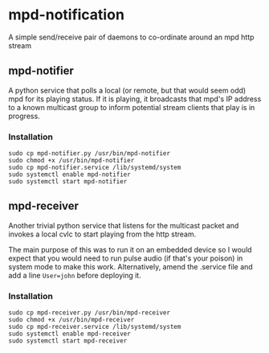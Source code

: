 # mpd-notification

A simple send/receive pair of daemons to co-ordinate around an mpd http stream

## mpd-notifier

A python service that polls a local (or remote, but that would seem odd) mpd
for its playing status.  If it is playing, it broadcasts that mpd's IP address
to a known multicast group to inform potential stream clients that play is
in progress.

### Installation

    sudo cp mpd-notifier.py /usr/bin/mpd-notifier
    sudo chmod +x /usr/bin/mpd-notifier
    sudo cp mpd-notifier.service /lib/systemd/system
    sudo systemctl enable mpd-notifier
    sudo systemctl start mpd-notifier

## mpd-receiver

Another trivial python service that listens for the multicast packet and
invokes a local cvlc to start playing from the http stream.

The main purpose of this was to run it on an embedded device so I would expect
that you would need to run pulse audio (if that's your poison) in system mode
to make this work.  Alternatively, amend the .service file and add a line
`User=john` before deploying it.

### Installation

    sudo cp mpd-receiver.py /usr/bin/mpd-receiver
    sudo chmod +x /usr/bin/mpd-receiver
    sudo cp mpd-receiver.service /lib/systemd/system
    sudo systemctl enable mpd-receiver
    sudo systemctl start mpd-receiver

